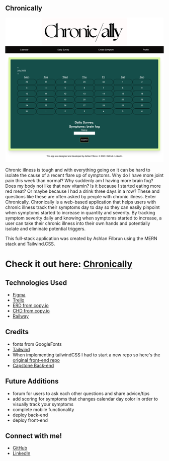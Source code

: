 ## Chronically

![Alt Text](public/capstonebrowser.png)

Chronic illness is tough and with everything going on it can be hard to isolate the cause of a recent flare up of symptoms. Why do I have more joint pain this week than normal? Why suddenly am I having more brain fog? Does my body not like that new vitamin? Is it because I started eating more red meat? Or maybe because I had a drink three days in a row? These and questions like these are often asked by people with chronic illness. Enter Chronically. Chronically is a web-based application that helps users with chronic illness track their symptoms day to day so they can easily pinpoint when symptoms started to increase in quantity and severity. By tracking symptom severity daily and knowing when symptoms started to increase, a user can take their chronic illness into their own hands and potentially isolate and eliminate potential triggers. 

This full-stack application was created by Ashlan Filbrun using the MERN stack and Tailwind.CSS.

# Check it out here: <a href=''>Chronically</a>


## Technologies Used
- <a href="https://www.figma.com/file/neUEC1MHPWGrLjGbDu3lUA/Capstone?type=design&node-id=1-2&mode=design&t=BnnstIrGcSoY36yz-0">Figma</a>
- <a href="https://trello.com/b/JjzzFnez/capstone">Trello</a>
- <a href="https://drive.google.com/file/d/1GqOy4f4zyFalv1zMB8jyjPR5BirPS7Qg/view?usp=sharing">ERD from copy.io</a>
- <a href="https://drive.google.com/file/d/1vizlZegN56fMt6UpfcvZgJ28B-BJm4FW/view">CHD from copy.io</a>
- <a href="">Railway</a>

## Credits
- fonts from GoogleFonts
- <a href="https://tailwindcss.com/docs/installation">Tailwind</a>
- When implementing tailwindCSS I had to start a new repo so here's the <a href="https://github.com/ashfilbrun/capstone-frontend">original front-end repo</a>
- <a href="https://github.com/ashfilbrun/capstone-backend">Capstone Back-end</a>

## Future Additions 
- forum for users to ask each other questions and share advice/tips
- add scoring for symptoms that changes calendar day color in order to visually track your symptoms
- complete mobile functionality
- deploy back-end
- deploy front-end

## Connect with me!
- <a href='https://github.com/ashfilbrun'>GitHub</a>
- <a href='https://www.linkedin.com/in/ashlanfilbrun/'>LinkedIn</a>